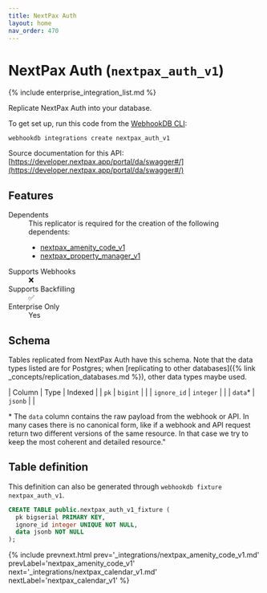 ```yaml
---
title: NextPax Auth
layout: home
nav_order: 470
---
```


# NextPax Auth (`nextpax_auth_v1`)

{% include enterprise_integration_list.md %}


Replicate NextPax Auth into your database.

To get set up, run this code from the [WebhookDB CLI](https://webhookdb.com/terminal):
```
webhookdb integrations create nextpax_auth_v1
```

Source documentation for this API: [https://developer.nextpax.app/portal/da/swagger#/](https://developer.nextpax.app/portal/da/swagger#/)

## Features

<dl>
<dt>Dependents</dt>
<dd>This replicator is required for the creation of the following dependents:
<ul>
<li><a href="{% link _integrations/nextpax_amenity_code_v1.md %}">nextpax_amenity_code_v1</a></li>
<li><a href="{% link _integrations/nextpax_property_manager_v1.md %}">nextpax_property_manager_v1</a></li>
</ul>
</dd>

<dt>Supports Webhooks</dt>
<dd>❌</dd>
<dt>Supports Backfilling</dt>
<dd>✅</dd>
<dt>Enterprise Only</dt>
<dd>Yes</dd>

</dl>

## Schema

Tables replicated from NextPax Auth have this schema.
Note that the data types listed are for Postgres;
when [replicating to other databases]({% link _concepts/replication_databases.md %}),
other data types maybe used.

| Column | Type | Indexed |
| `pk` | `bigint` |  |
| `ignore_id` | `integer` |  |
| `data`* | `jsonb` |  |

<span class="fs-3">* The `data` column contains the raw payload from the webhook or API.
In many cases there is no canonical form, like if a webhook and API request return
two different versions of the same resource.
In that case we try to keep the most coherent and detailed resource."</span>

## Table definition

This definition can also be generated through `webhookdb fixture nextpax_auth_v1`.

```sql
CREATE TABLE public.nextpax_auth_v1_fixture (
  pk bigserial PRIMARY KEY,
  ignore_id integer UNIQUE NOT NULL,
  data jsonb NOT NULL
);
```

{% include prevnext.html prev='_integrations/nextpax_amenity_code_v1.md' prevLabel='nextpax_amenity_code_v1' next='_integrations/nextpax_calendar_v1.md' nextLabel='nextpax_calendar_v1' %}
